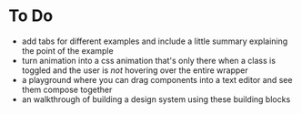 # To Do

- add tabs for different examples and include a little summary explaining the point of the example
- turn animation into a css animation that's only there when a class is toggled and the user is _not_ hovering over the entire wrapper
- a playground where you can drag components into a text editor and see them compose together
- an walkthrough of building a design system using these building blocks
